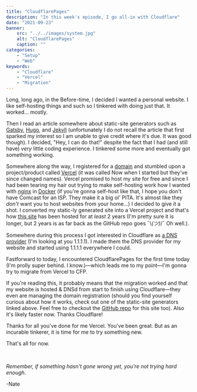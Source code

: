 ```yaml
---
title: "CloudflarePages"
description: "In this week's episode, I go all-in with Cloudflare"
date: "2021-09-23"
banner:
    src: "../../images/system.jpg"
    alt: "CloudflarePages"
    caption: ""
categories:
    - "Setup"
    - "Web"
keywords:
    - "Cloudflare"
    - "Vercel"
    - "Migration"
---
```



Long, long ago, in the Before-time, I decided I wanted a personal website. I like self-hosting things and such so I tinkered with doing just that. It worked... mostly.

Then I read an article somewhere about static-site generators such as [Gatsby](https://www.gatsbyjs.com/), [Hugo](https://gohugo.io/), and [Jekyll](https://jekyllrb.com/) (unfortunately I do not recall the article that first sparked my interest so I am unable to give credit where it's due. It was good though). I decided, "Hey, I can do that!" despite the fact that I had (and still have) _very_ little coding experience. I tinkered some more and eventually got something working.

Somewhere along the way, I registered for a [domain](natefugal.tech/about) and stumbled upon a project/product called [Vercel](https://vercel.com/) (it was called Now when I started but they've since changed names). Vercel promised to host my site for free and since I had been tearing my hair out trying to make self-hosting work how I wanted with [nginx](https://nginx.org/en/) in [Docker](https://www.docker.com/) (if you're gonna self-host like that, I hope you don't have Comcast for an ISP. They make it a big ol' PITA. It's almost like they _don't_ want you to host websites from your home...) I decided to give it a shot. I converted my static-ly generated site into a Vercel project and that's how [this site](https://natefugal.tech/) has been hosted for at _least_ 2 years (I'm pretty sure it is longer, but 2 years is as far back as the GitHub repo goes ¯\\_(ツ)_/¯ Oh well.).

Somewhere during this process I got interested in Cloudflare as [a DNS provider](https://blog.cloudflare.com/announcing-1111/) (I'm looking at you 1.1.1.1). I made them the DNS provider for my website and started using 1.1.1.1 everywhere I could.

Fastforward to today, I encountered CloudflarePages for the first time today (I'm prolly super behind. I know.)―which leads me to my point―I'm gonna try to migrate from Vercel to CFP.

If you're reading this, it probably means that the migration worked and that my website is hosted & DNSd from start to finish using Cloudflare―they even are managing the domain registration (should you find yourself curious about how it works, check out one of the static-site generators linked above. Feel free to checkout the [GitHub repo](https://github.com/nfugal/stunning-octo-pancake) for this site too). Also it's likely faster now. Thanks Cloudflare!

Thanks for all you've done for me Vercel. You've been great. But as an incurable tinkerer, it is time for me to try something new.

That's all for now.

<br />

_Remember, if something hasn't gone wrong yet, you're not trying hard enough._

-Nate
